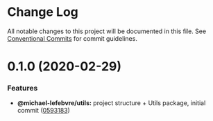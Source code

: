 # Change Log

All notable changes to this project will be documented in this file.
See [Conventional Commits](https://conventionalcommits.org) for commit guidelines.

# 0.1.0 (2020-02-29)


### Features

* **@michael-lefebvre/utils:** project structure + Utils package, initial commit ([0593183](https://github.com/michael-lefebvre/test-lerna-ts/commit/0593183461db57bb67e8c4fd244fe135a3375082))
